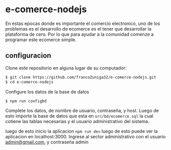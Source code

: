 # e-comerce-nodejs

En estas epocas donde es importante el comercio electronico, uno de los problemas es el desarrollo de ecomerce es el tener que desarrollar la plataforma de cero. Por lo que para ayudar a la comunidad comenze a programar este ecomerce simple. 

## configuracion

Clone este repositorio en alguna lugar de su computador:

```bash
$ git clone https://github.com/francoZuniga32/e-comerce-nodejs.git
$ cd e-comerce-nodejs
```

Configure los datos de la base de datos

```bash
$ npm run configbd
```

Complete los datos, de nombre de usuario, contraseña, y host. Luego de esto importe la base de datos que esta en `src/bd/ecomerce.sql` la cual cotiene las tablas necesarias y el usuario administrativo del sistema.

luego de esto inicio la aplicacion `npm run dev` luego de esto puede ver la aplicacion en localhost:3000. Ingrese al sector administrativo con el usuario admin@gmail.com, y contraseña admin


